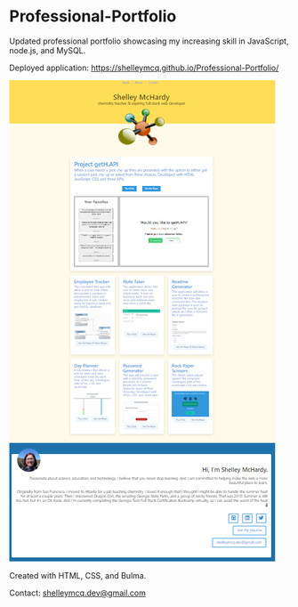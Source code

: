 # Professional-Portfolio

Updated professional portfolio showcasing my increasing skill in JavaScript, node.js, and MySQL. 

Deployed application:
https://shelleymcq.github.io/Professional-Portfolio/

![screenshot of page](./assets/images/portfolio-screenshot.PNG)

Created with HTML, CSS, and Bulma.

Contact: shelleymcq.dev@gmail.com